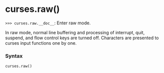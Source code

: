 # curses.raw()

`>>> curses.raw.__doc__`: Enter raw mode.

In raw mode, normal line buffering and processing of interrupt, quit, suspend, and flow control keys are turned off. Characters are presented to curses input functions one by one.

### Syntax

```python
curses.raw()
```